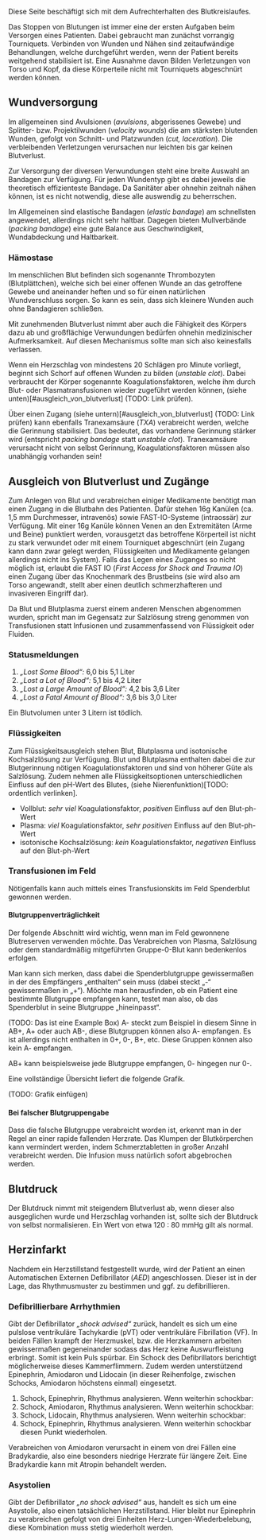 Diese Seite beschäftigt sich mit dem Aufrechterhalten des Blutkreislaufes.

Das Stoppen von Blutungen ist immer eine der ersten Aufgaben beim Versorgen eines Patienten. Dabei gebraucht man zunächst vorrangig Tourniquets. Verbinden von Wunden und Nähen sind zeitaufwändige Behandlungen, welche durchgeführt werden, wenn der Patient bereits weitgehend stabilisiert ist. Eine Ausnahme davon Bilden Verletzungen von Torso und Kopf, da diese Körperteile nicht mit Tourniquets abgeschnürt werden können.

## Wundversorgung

Im allgemeinen sind Avulsionen (_avulsions_, abgerissenes Gewebe) und Splitter- bzw. Projektilwunden (_velocity wounds_) die am stärksten blutenden Wunden, gefolgt von Schnitt- und Platzwunden (_cut, laceration_). Die verbleibenden Verletzungen verursachen nur leichten bis gar keinen Blutverlust.

Zur Versorgung der diversen Verwundungen steht eine breite Auswahl an Bandagen zur Verfügung. Für jeden Wundentyp gibt es dabei jeweils die theoretisch effizienteste Bandage. Da Sanitäter aber ohnehin zeitnah nähen können, ist es nicht notwendig, diese alle auswendig zu beherrschen.

Im Allgemeinen sind elastische Bandagen (_elastic bandage_) am schnellsten angewendet, allerdings nicht sehr haltbar. Dagegen bieten Mullverbände (_packing bandage_) eine gute Balance aus Geschwindigkeit, Wundabdeckung und Haltbarkeit.

### Hämostase

Im menschlichen Blut befinden sich sogenannte Thrombozyten (Blutplättchen), welche sich bei einer offenen Wunde an das getroffene Gewebe und aneinander heften und so für einen natürlichen Wundverschluss sorgen. So kann es sein, dass sich kleinere Wunden auch ohne Bandagieren schließen.

Mit zunehmenden Blutverlust nimmt aber auch die Fähigkeit des Körpers dazu ab und großflächige Verwundungen bedürfen ohnehin medizinischer Aufmerksamkeit. Auf diesen Mechanismus sollte man sich also keinesfalls verlassen.

Wenn ein Herzschlag von mindestens 20 Schlägen pro Minute vorliegt, beginnt sich Schorf auf offenen Wunden zu bilden (_unstable clot_). Dabei verbraucht der Körper sogenannte Koagulationsfaktoren, welche ihm durch Blut- oder Plasmatransfusionen wieder zugeführt werden können, (siehe unten)[#ausgleich_von_blutverlust] (TODO: Link prüfen).

Über einen Zugang (siehe untern)[#ausgleich_von_blutverlust] (TODO: Link prüfen) kann ebenfalls Tranexamsäure (_TXA_) verabreicht werden, welche die Gerinnung stabilisiert. Das bedeutet, das vorhandene Gerinnung stärker wird (entspricht _packing bandage_ statt _unstable clot_). Tranexamsäure verursacht nicht von selbst Gerinnung, Koagulationsfaktoren müssen also unabhängig vorhanden sein!

## Ausgleich von Blutverlust und Zugänge

Zum Anlegen von Blut und verabreichen einiger Medikamente benötigt man einen Zugang in die Blutbahn des Patienten. Dafür stehen 16g Kanülen (ca. 1,5 mm Durchmesser, intravenös) sowie FAST-IO-Systeme (intraossär) zur Verfügung. Mit einer 16g Kanüle können Venen an den Extremitäten (Arme und Beine) punktiert werden, vorausgetzt das betroffene Körperteil ist nicht zu stark verwundet oder mit einem Tourniquet abgeschnürt (ein Zugang kann dann zwar gelegt werden, Flüssigkeiten und Medikamente gelangen allerdings nicht ins System). Falls das Legen eines Zuganges so nicht möglich ist, erlaubt die FAST IO (_First Access for Shock and Trauma IO_) einen Zugang über das Knochenmark des Brustbeins (sie wird also am Torso angewandt, stellt aber einen deutlich schmerzhafteren und invasiveren Eingriff dar).

Da Blut und Blutplasma zuerst einem anderen Menschen abgenommen wurden, spricht man im Gegensatz zur Salzlösung streng genommen von Transfusionen statt Infusionen und zusammenfassend von Flüssigkeit oder Fluiden.

### Statusmeldungen

1. _„Lost Some Blood“:_ 6,0 bis 5,1 Liter
2. _„Lost a Lot of Blood“:_ 5,1 bis 4,2 Liter
3. _„Lost a Large Amount of Blood“:_ 4,2 bis 3,6 Liter
4. _„Lost a Fatal Amount of Blood“:_ 3,6 bis 3,0 Liter

Ein Blutvolumen unter 3 Litern ist tödlich.

### Flüssigkeiten

Zum Flüssigkeitsausgleich stehen Blut, Blutplasma und isotonische Kochsalzlösung zur Verfügung. Blut und Blutplasma enthalten dabei die zur Blutgerinnung nötigen Koagulationsfaktoren und sind von höherer Güte als Salzlösung. Zudem nehmen alle Flüssigkeitsoptionen unterschiedlichen Einfluss auf den pH-Wert des Blutes, (siehe Nierenfunktion)[TODO: ordentlich verlinken].

- Vollblut: _sehr viel_ Koagulationsfaktor, _positiven_ Einfluss auf den Blut-ph-Wert
- Plasma: _viel_ Koagulationsfaktor, _sehr positiven_ Einfluss auf den Blut-ph-Wert
- isotonische Kochsalzlösung: _kein_ Koagulationsfaktor, _negativen_ Einfluss auf den Blut-ph-Wert

### Transfusionen im Feld

Nötigenfalls kann auch mittels eines Transfusionskits im Feld Spenderblut gewonnen werden.

#### Blutgruppenverträglichkeit

Der folgende Abschnitt wird wichtig, wenn man im Feld gewonnene Blutreserven verwenden möchte. Das Verabreichen von Plasma, Salzlösung oder dem standardmäßig mitgeführten Gruppe-0-Blut kann bedenkenlos erfolgen.

Man kann sich merken, dass dabei die Spenderblutgruppe gewissermaßen in der des Empfängers „enthalten“ sein muss (dabei steckt „-“ gewissermaßen in „+“). Möchte man herausfinden, ob ein Patient eine bestimmte Blutgruppe empfangen kann, testet man also, ob das Spenderblut in seine Blutgruppe „hineinpasst“.

(TODO: Das ist eine Example Box)
A- steckt zum Beispiel in diesem Sinne in AB+, A+ oder auch AB-, diese Blutgruppen können also A- empfangen. Es ist allerdings nicht enthalten in 0+, 0-, B+, etc. Diese Gruppen können also kein A- empfangen.

AB+ kann beispielsweise jede Blutgruppe empfangen, 0- hingegen nur 0-.

Eine vollständige Übersicht liefert die folgende Grafik.

(TODO: Grafik einfügen)

#### Bei falscher Blutgruppengabe

Dass die falsche Blutgruppe verabreicht worden ist, erkennt man in der Regel an einer rapide fallenden Herzrate. Das Klumpen der Blutkörperchen kann vermindert werden, indem Schmerztabletten in großer Anzahl verabreicht werden. Die Infusion muss natürlich sofort abgebrochen werden.

## Blutdruck

Der Blutdruck nimmt mit steigendem Blutverlust ab, wenn dieser also ausgeglichen wurde und Herzschlag vorhanden ist, sollte sich der Blutdruck von selbst normalisieren. Ein Wert von etwa 120 : 80 mmHg gilt als normal.

## Herzinfarkt

Nachdem ein Herzstillstand festgestellt wurde, wird der Patient an einen Automatischen Externen Defibrillator (_AED_) angeschlossen. Dieser ist in der Lage, das Rhythmusmuster zu bestimmen und ggf. zu defibrillieren.

### Defibrillierbare Arrhythmien

Gibt der Defibrillator _„shock advised“_ zurück, handelt es sich um eine pulslose ventrikuläre Tachykardie (pVT) oder ventrikuläre Fibrillation (VF). In beiden Fällen krampft der Herzmuskel, bzw. die Herzkammern arbeiten gewissermaßen gegeneinander sodass das Herz keine Auswurfleistung erbringt. Somit ist kein Puls spürbar. Ein Schock des Defibrillators berichtigt möglicherweise dieses Kammerflimmern. Zudem werden unterstützend Epinephrin, Amiodaron und Lidocain (in dieser Reihenfolge, zwischen Schocks, Amiodaron höchstens einmal) eingesetzt.

1. Schock, Epinephrin, Rhythmus analysieren. Wenn weiterhin schockbar:
2. Schock, Amiodaron, Rhythmus analysieren. Wenn weiterhin schockbar:
3. Schock, Lidocain, Rhythmus analysieren. Wenn weiterhin schockbar:
4. Schock, Epinephrin, Rhythmus analysieren. Wenn weiterhin schockbar diesen Punkt wiederholen.

Verabreichen von Amiodaron verursacht in einem von drei Fällen eine Bradykardie, also eine besonders niedrige Herzrate für längere Zeit. Eine Bradykardie kann mit Atropin behandelt werden.

### Asystolien

Gibt der Defibrillator _„no shock advised“_ aus, handelt es sich um eine Asystolie, also einen tatsächlichen Herzstillstand. Hier bleibt nur Epinephrin zu verabreichen gefolgt von drei Einheiten Herz-Lungen-Wiederbelebung, diese Kombination muss stetig wiederholt werden.
